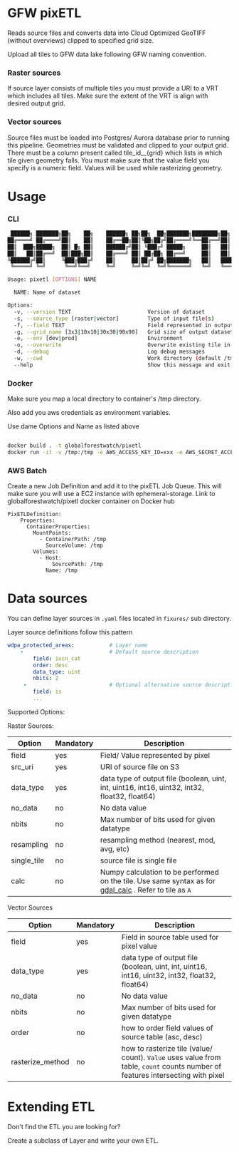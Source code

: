 # GFW pixETL

Reads source files and converts data into Cloud Optimized GeoTIFF (without overviews) clipped to specified grid size.

Upload all tiles to GFW data lake following GFW naming convention.

### Raster sources
If source layer consists of multiple tiles you must provide a URI to a VRT which includes all tiles. Make sure the extent of the VRT is align with desired output grid.

### Vector sources
Source files must be loaded into Postgres/ Aurora database prior to running this pipeline. Geometries must be validated and clipped to your output grid. There must be a column present called tile_id__{grid} which lists in which tile given geometry falls. You must make sure that the value field you specify is a numeric field. Values will be used while rasterizing geometry.

# Usage

### CLI
```bash
 ██████╗ ███████╗██╗    ██╗    ██████╗ ██╗██╗  ██╗███████╗████████╗██╗
██╔════╝ ██╔════╝██║    ██║    ██╔══██╗██║╚██╗██╔╝██╔════╝╚══██╔══╝██║
██║  ███╗█████╗  ██║ █╗ ██║    ██████╔╝██║ ╚███╔╝ █████╗     ██║   ██║
██║   ██║██╔══╝  ██║███╗██║    ██╔═══╝ ██║ ██╔██╗ ██╔══╝     ██║   ██║
╚██████╔╝██║     ╚███╔███╔╝    ██║     ██║██╔╝ ██╗███████╗   ██║   ███████╗
 ╚═════╝ ╚═╝      ╚══╝╚══╝     ╚═╝     ╚═╝╚═╝  ╚═╝╚══════╝   ╚═╝   ╚══════╝

Usage: pixetl [OPTIONS] NAME

  NAME: Name of dataset

Options:
  -v, --version TEXT                        Version of dataset
  -s, --source_type [raster|vector]         Type of input file(s)
  -f, --field TEXT                          Field represented in output dataset
  -g, --grid_name [3x3|10x10|30x30|90x90]   Grid size of output dataset
  -e, --env [dev|prod]                      Environment
  -o, --overwrite                           Overwrite existing tile in output location
  -d, --debug                               Log debug messages
  -w, --cwd                                 Work directory (default /tmp)
  --help                                    Show this message and exit.
```

### Docker
Make sure you map a local directory to container's /tmp directory.

Also add you aws credentials as environment variables.

Use dame Options and Name as listed above
```bash

docker build . -t globalforestwatch/pixetl
docker run -it -v /tmp:/tmp -e AWS_ACCESS_KEY_ID=xxx -e AWS_SECRET_ACCESS_KEY=xxx globalforestwatch/pixetl [OPTIONS] NAME  # pragma: allowlist secret  

```


### AWS Batch

Create a new Job Definition and add it to the pixETL Job Queue. This will make sure you will use a EC2 instance with ephemeral-storage.
Link to globalforestwatch/pixetl docker container on Docker hub

```
PixETLDefinition:
    Properties:
      ContainerProperties:
        MountPoints:
          - ContainerPath: /tmp
            SourceVolume: /tmp
        Volumes:
          - Host:
              SourcePath: /tmp
            Name: /tmp

```

# Data sources
You can define layer sources in `.yaml` files located in `fixures/` sub directory.

Layer source definitions follow this pattern

```yaml
wdpa_protected_areas:           # Layer name
    -                           # Default source description
        field: iucn_cat  
        order: desc  
        data_type: uint  
        nbits: 2  
     -                          # Optional alternative source description
        field: is
        ...

```

Supported Options:

Raster Sources:

| Option | Mandatory | Description |
|--------|-----------|-------------|
| field | yes | Field/ Value represented by pixel |
| src_uri | yes | URI of source file on S3 |
| data_type | yes | data type of output file (boolean, uint, int, uint16, int16, uint32, int32, float32, float64) |
| no_data | no | No data value |
| nbits | no | Max number of bits used for given datatype |
| resampling | no | resampling method (nearest, mod, avg, etc) |
| single_tile | no | source file is single file |
| calc | no | Numpy calculation to be performed on the tile. Use same syntax as for [gdal_calc](https://gdal.org/programs/gdal_calc.html) . Refer to tile as `A` |

Vector Sources

| Option | Mandatory | Description |
|--------|-----------|-------------|
| field| yes | Field in source table used for pixel value |
| data_type | yes | data type of output file (boolean, uint, int, uint16, int16, uint32, int32, float32, float64) |
| no_data | no | No data value |
| nbits | no | Max number of bits used for given datatype |
| order | no | how to order field values of source table (asc, desc) |
| rasterize_method | no | how to rasterize tile (value/ count). `Value` uses value from table, `count` counts number of features intersecting with pixel |


# Extending ETL

Don't find the ETL you are looking for?

Create a subclass of Layer and write your own ETL.
